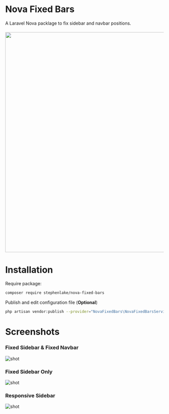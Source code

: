 # Nova Fixed Bars
A Laravel Nova packlage to fix sidebar and navbar positions.

<h6 align="center">
  <img src="https://i.imgur.com/vVg1s1m.png" width="700">
</h6>

# Installation
Require package:
```bash
composer require stephenlake/nova-fixed-bars
```

Publish and edit configuration file (**Optional**)
```bash
php artisan vendor:publish --provider="NovaFixedBars\NovaFixedBarsServiceProvider" --tag="config"
```

# Screenshots

### Fixed Sidebar & Fixed Navbar
![shot](https://i.imgur.com/4aHykT5.gif)

### Fixed Sidebar Only
![shot](https://i.imgur.com/LHHUoqJ.gif)

### Responsive Sidebar
![shot](https://i.imgur.com/rK33TOz.gif)
